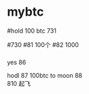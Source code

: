 # mybtc  
#hold 100   btc 731


#730
#81 100个
#82 1000
###
yes 86

hodl 87 100btc
to moon
88  
810 起飞





